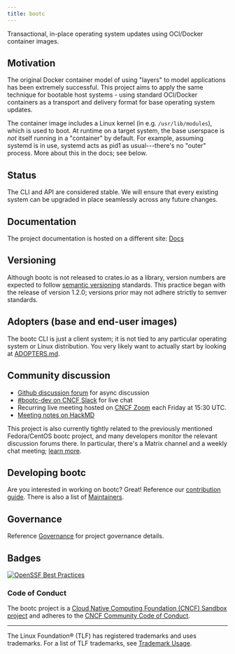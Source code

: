 ```yaml
---
title: bootc
---
```


Transactional, in-place operating system updates using OCI/Docker container images.

## Motivation

The original Docker container model of using "layers" to model applications has been extremely successful. This project aims to apply the same technique for bootable host systems - using standard OCI/Docker containers as a transport and delivery format for base operating system updates.

The container image includes a Linux kernel (in e.g. `/usr/lib/modules`), which is used to boot. At runtime on a target system, the base userspace is *not* itself running in a "container" by default. For example, assuming systemd is in use, systemd acts as pid1 as usual---there's no "outer" process. More about this in the docs; see below.

## Status

The CLI and API are considered stable. We will ensure that every existing system can be upgraded in place seamlessly across any future changes.

## Documentation

The project documentation is hosted on a different site: [Docs](https://bootc-dev.github.io/bootc/)

## Versioning

Although bootc is not released to crates.io as a library, version numbers are expected to follow [semantic versioning](https://semver.org/) standards. This practice began with the release of version 1.2.0; versions prior may not adhere strictly to semver standards.

## Adopters (base and end-user images)

The bootc CLI is just a client system; it is not tied to any particular operating system or Linux distribution. You very likely want to actually start by looking at [ADOPTERS.md](about/adopters).

## Community discussion

- [Github discussion forum](https://github.com/containers/bootc/discussions) for async discussion
- [#bootc-dev on CNCF Slack](https://cloud-native.slack.com/archives/C08SKSQKG1L) for live chat
- Recurring live meeting hosted on [CNCF Zoom](https://zoom-lfx.platform.linuxfoundation.org/meeting/96540875093?password=7889708d-c520-4565-90d3-ce9e253a1f65) each Friday at 15:30 UTC.
- [Meeting notes on HackMD](https://hackmd.io/@cgwalters/HJk3Aj0ree/edit)

This project is also currently tightly related to the previously mentioned Fedora/CentOS bootc project, and many developers monitor the relevant discussion forums there. In particular, there's a Matrix channel and a weekly chat meeting; [learn more](https://docs.fedoraproject.org/en-US/bootc/community/).

## Developing bootc

Are you interested in working on bootc? Great! Reference our [contribution guide](about/contributing).
There is also a list of [Maintainers](about/maintainers).

## Governance
Reference [Governance](about/governance) for project governance details.

## Badges

[![OpenSSF Best Practices](https://www.bestpractices.dev/projects/10113/badge)](https://www.bestpractices.dev/projects/10113)

### Code of Conduct

The bootc project is a [Cloud Native Computing Foundation (CNCF) Sandbox project](https://www.cncf.io/sandbox-projects/) and adheres to the [CNCF Community Code of Conduct](https://github.com/cncf/foundation/blob/main/code-of-conduct.md).

---
The Linux Foundation® (TLF) has registered trademarks and uses trademarks. For a list of TLF trademarks, see [Trademark Usage](https://www.linuxfoundation.org/trademark-usage/).